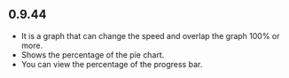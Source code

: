 ## 0.9.44

* It is a graph that can change the speed and overlap the graph 100% or more.
* Shows the percentage of the pie chart.
* You can view the percentage of the progress bar.
